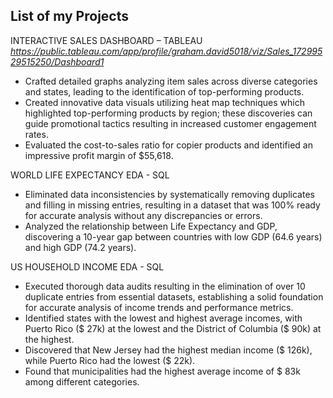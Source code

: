 ## List of my Projects
INTERACTIVE SALES DASHBOARD – TABLEAU *https://public.tableau.com/app/profile/graham.david5018/viz/Sales_17299529515250/Dashboard1* 
- Crafted detailed graphs analyzing item sales across diverse categories and states, leading to the identification of top-performing products.
-	Created innovative data visuals utilizing heat map techniques which highlighted top-performing products by region; these discoveries can guide promotional tactics resulting in increased customer engagement rates.
-	Evaluated the cost-to-sales ratio for copier products and identified an impressive profit margin of $55,618.

WORLD LIFE EXPECTANCY EDA - SQL	
-	Eliminated data inconsistencies by systematically removing duplicates and filling in missing entries, resulting in a dataset that was 100% ready for accurate analysis without any discrepancies or errors.
-	Analyzed the relationship between Life Expectancy and GDP, discovering a 10-year gap between countries with low GDP (64.6 years) and high GDP (74.2 years).

US HOUSEHOLD INCOME EDA - SQL
-	Executed thorough data audits resulting in the elimination of over 10 duplicate entries from essential datasets, establishing a solid foundation for accurate analysis of income trends and performance metrics.
-	Identified states with the lowest and highest average incomes, with Puerto Rico ($ 27k) at the lowest and the District of Columbia ($ 90k)  at the highest.
-	Discovered that New Jersey had the highest median income ($ 126k), while Puerto Rico had the lowest ($ 22k). 
-	Found that municipalities had the highest average income of $ 83k among different categories. 

<!--
**voyager2saturn/voyager2saturn** is a ✨ _special_ ✨ repository because its `README.md` (this file) appears on your GitHub profile.
## Hi, my name is David

- 🌱 I’m currently learning - Python
- 🔭 I’m currently working on projects related to Data Analyst using SQL, Tableau, Excel
